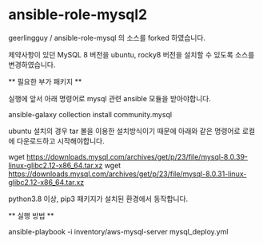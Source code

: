 # ansible-role-mysql2
geerlingguy / ansible-role-mysql 의 소스를 forked 하였습니다. 

제약사항이 있던 MySQL 8 버전을 ubuntu, rocky8 버전을 설치할 수 있도록 소스를 변경하였습니다.



** 필요한 부가 패키지 **

실행에 앞서 아래 명령어로 mysql 관련 ansible 모듈을 받아야합니다.

ansible-galaxy collection install community.mysql

ubuntu 설치의 경우 tar 볼을 이용한 설치방식이기 때문에 아래와 같은 명령어로 로컬에 다운로드하고 시작해야합니다.

wget https://downloads.mysql.com/archives/get/p/23/file/mysql-8.0.39-linux-glibc2.12-x86_64.tar.xz
wget https://downloads.mysql.com/archives/get/p/23/file/mysql-8.0.31-linux-glibc2.12-x86_64.tar.xz

python3.8 이상, pip3 패키지가 설치된 환경에서 동작합니다.


** 실행 방법 **

ansible-playbook -i inventory/aws-mysql-server mysql_deploy.yml